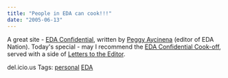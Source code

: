```yaml
---
title: "People in EDA can cook!!!"
date: "2005-06-13"
---
```


A great site - [EDA Confidential](http://www.aycinena.com/index2/ideas.html), written by [Peggy Aycinena](http://www.aycinena.com/index2/index3/contact.html) (editor of EDA Nation). Today's special - may I recommend the [EDA Confidential Cook-off](http://www.aycinena.com/index2/recipes.html), served with a side of [Letters to the Editor](http://www.aycinena.com/index2/otr.html).

del.icio.us Tags: [personal](http://del.icio.us/sss8ue/personal) [EDA](http://del.icio.us/sss8ue/EDA)
